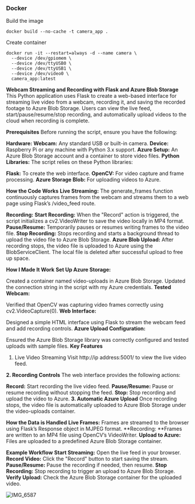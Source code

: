 ### Docker

Build the image
```
docker build --no-cache -t camera_app .
```

Create container

```
docker run -it --restart=always -d --name camera \
  --device /dev/gpiomem \
  --device /dev/ttyUSB0 \
  --device /dev/ttyUSB1 \
  --device /dev/video0 \
  camera_app:latest
  ```

**Webcam Streaming and Recording with Flask and Azure Blob Storage**
This Python application uses Flask to create a web-based interface for streaming live video from a webcam, recording it, and saving the recorded footage to Azure Blob Storage. Users can view the live feed, start/pause/resume/stop recording, and automatically upload videos to the cloud when recording is complete.

**Prerequisites**
Before running the script, ensure you have the following:

**Hardware:**
**Webcam:** Any standard USB or built-in camera.
**Device:** Raspberry Pi or any machine with Python 3.x support.
**Azure Setup:**
An Azure Blob Storage account and a container to store video files.
**Python Libraries:**
The script relies on these Python libraries:

**Flask:** To create the web interface.
**OpenCV:** For video capture and frame processing.
**Azure Storage Blob:** For uploading videos to Azure.

**How the Code Works**
**Live Streaming:**
The generate_frames function continuously captures frames from the webcam and streams them to a web page using Flask’s /video_feed route.

**Recording:**
**Start Recording:** When the "Record" action is triggered, the script initializes a cv2.VideoWriter to save the video locally in MP4 format.
**Pause/Resume:** Temporarily pauses or resumes writing frames to the video file.
**Stop Recording:** Stops recording and starts a background thread to upload the video file to Azure Blob Storage.
**Azure Blob Upload:**
After recording stops, the video file is uploaded to Azure using the BlobServiceClient. The local file is deleted after successful upload to free up space.

**How I Made It Work**
**Set Up Azure Storage:**

Created a container named video-uploads in Azure Blob Storage.
Updated the connection string in the script with my Azure credentials.
**Tested Webcam:**

Verified that OpenCV was capturing video frames correctly using cv2.VideoCapture(0).
**Web Interface:**

Designed a simple HTML interface using Flask to stream the webcam feed and add recording controls.
**Azure Upload Configuration:**

Ensured the Azure Blob Storage library was correctly configured and tested uploads with sample files.
**Key Features**
1. Live Video Streaming
Visit http://ip address:5001/ to view the live video feed.

**2. Recording Controls**
The web interface provides the following actions:

**Record:** Start recording the live video feed.
**Pause/Resume:** Pause or resume recording without stopping the feed.
**Stop:** Stop recording and upload the video to Azure.
**3. Automatic Azure Upload**
Once recording stops, the video file is automatically uploaded to Azure Blob Storage under the video-uploads container.

**How the Data is Handled**
**Live Frames:** Frames are streamed to the browser using Flask’s Response object in MJPEG format.
**Recording: **Frames are written to an MP4 file using OpenCV’s VideoWriter.
**Upload to Azure:** Files are uploaded to a predefined Azure Blob Storage container.

**Example Workflow**
**Start Streaming:** Open the live feed in your browser.
**Record Video:** Click the "Record" button to start saving the stream.
**Pause/Resume:** Pause the recording if needed, then resume.
**Stop Recording:** Stop recording to trigger an upload to Azure Blob Storage.
**Verify Upload:** Check the Azure Blob Storage container for the uploaded video.

![IMG_6587](https://github.com/user-attachments/assets/36637f5c-d5a9-45a2-9f3d-f2b0420b3852)
